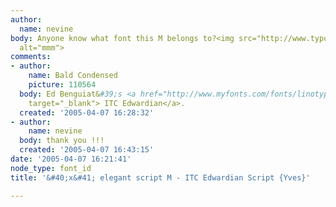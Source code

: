 ```yaml
---
author:
  name: nevine
body: Anyone know what font this M belongs to?<img src="http://www.typophile.com/forums/messages/83/69095.jpg"
  alt="mmm">
comments:
- author:
    name: Bald Condensed
    picture: 110564
  body: Ed Benguiat&#39;s <a href="http://www.myfonts.com/fonts/linotype/itc-edwardian-script/edwardian-scr-alt-itc/mac-t1/26076/character/004D/CP4/1/"
    target="_blank"> ITC Edwardian</a>.
  created: '2005-04-07 16:28:32'
- author:
    name: nevine
  body: thank you !!!
  created: '2005-04-07 16:43:15'
date: '2005-04-07 16:21:41'
node_type: font_id
title: '&#40;x&#41; elegant script M - ITC Edwardian Script {Yves}'

---
```

